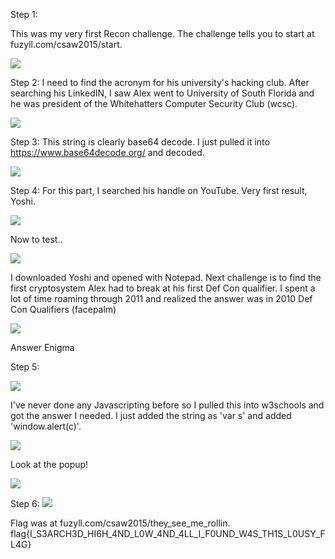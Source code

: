 Step 1:

This was my very first Recon challenge. The challenge tells you to start at fuzyll.com/csaw2015/start.

<img src='https://github.com/CYBR-AH/CSAW-CTF-Qualification-Round-2015/blob/master/Alexander%20Taylor/Step_1.png'>

Step 2: 
I need to find the acronym for his university's hacking club. After searching his LinkedIN, I saw Alex went to University of South Florida and he was president of the Whitehatters Computer Security Club (wcsc).

<img src='https://github.com/CYBR-AH/CSAW-CTF-Qualification-Round-2015/blob/master/Alexander%20Taylor/Step_2.png'>

Step 3:
This string is clearly base64 decode. I just pulled it into https://www.base64decode.org/ and decoded.

<img src='https://github.com/CYBR-AH/CSAW-CTF-Qualification-Round-2015/blob/master/Alexander%20Taylor/Step_3.png'>

Step 4:
For this part, I searched his handle on YouTube. Very first result, Yoshi.

<img src='https://github.com/CYBR-AH/CSAW-CTF-Qualification-Round-2015/blob/master/Alexander%20Taylor/Step_4.png'>

Now to test..

<img src='https://github.com/CYBR-AH/CSAW-CTF-Qualification-Round-2015/blob/master/Alexander%20Taylor/Step_4a.png'>

I downloaded Yoshi and opened with Notepad. Next challenge is to find the first cryptosystem Alex had to break at his first Def Con qualifier. I spent a lot of time roaming through 2011 and realized the answer was in 2010 Def Con Qualifiers (facepalm)

<img src='https://github.com/CYBR-AH/CSAW-CTF-Qualification-Round-2015/blob/master/Alexander%20Taylor/Step_4b.png'>

Answer Enigma

Step 5:

<img src='https://github.com/CYBR-AH/CSAW-CTF-Qualification-Round-2015/blob/master/Alexander%20Taylor/Step_5.png'>

I've never done any Javascripting before so I pulled this into w3schools and got the answer I needed.
I just added the string as 'var s' and added 'window.alert(c)'.

<img src='https://github.com/CYBR-AH/CSAW-CTF-Qualification-Round-2015/blob/master/Alexander%20Taylor/Step_5a.png'>

Look at the popup!

<img src='https://github.com/CYBR-AH/CSAW-CTF-Qualification-Round-2015/blob/master/Alexander%20Taylor/Step_5b.png'>


Step 6:
<img src='https://github.com/CYBR-AH/CSAW-CTF-Qualification-Round-2015/blob/master/Alexander%20Taylor/Step_6.png'>

Flag was at fuzyll.com/csaw2015/they_see_me_rollin. flag{I_S3ARCH3D_HI6H_4ND_L0W_4ND_4LL_I_F0UND_W4S_TH1S_L0USY_FL4G}
